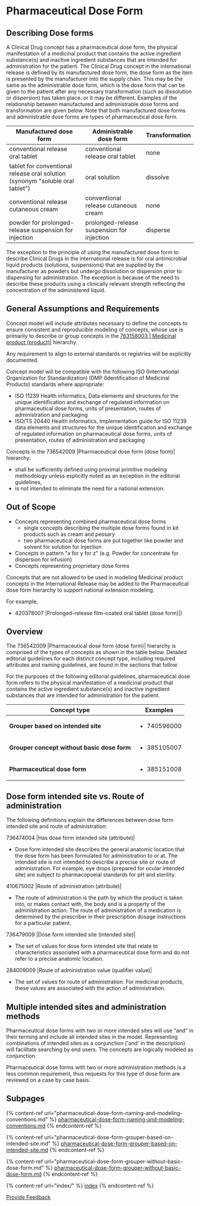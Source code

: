 # Pharmaceutical Dose Form

## Describing Dose forms

A Clinical Drug concept has a pharmaceutical dose form, the physical manifestation of a medicinal product that contains the active ingredient substance(s) and inactive ingredient substances that are intended for administration for the patient. The Clinical Drug concept in the international release is defined by its manufactured dose form, the dose form as the item is presented by the manufacturer into the supply chain. This may be the same as the administrable dose form, which is the dose form that can be given to the patient after any necessary transformation (such as dissolution or dispersion) has taken place. or it may be different. Examples of the relationship between manufactured and administrable dose forms and transformation are given below. Note that both manufactured dose forms and administrable dose forms are types of pharmaceutical dose form.

| Manufactured dose form                                                        | Administrable dose form                    | Transformation |
| ----------------------------------------------------------------------------- | ------------------------------------------ | -------------- |
| conventional release oral tablet                                              | conventional release oral tablet           | none           |
| tablet for conventional release oral solution (synonym "soluble oral tablet") | oral solution                              | dissolve       |
| conventional release cutaneous cream                                          | conventional release cutaneous cream       | none           |
| powder for prolonged-release suspension for injection                         | prolonged-release suspension for injection | disperse       |

The exception to the principle of using the manufactured dose form to describe Clinical Drugs in the international release is for oral antimicrobial liquid products (solutions, suspensions) that are supplied by the manufacturer as powders but undergo dissolution or dispersion prior to dispensing for administration. The exception is because of the need to describe these products using a clinically relevant strength reflecting the concentration of the administered liquid.

## General Assumptions and Requirements

Concept model will include attributes necessary to define the concepts to ensure consistent and reproducible modeling of concepts, whose use is primarily to describe or group concepts in the [763158003 | Medicinal product (product)|](http://snomed.info/id/763158003) hierarchy.

Any requirement to align to external standards or registries will be explicitly documented.

Concept model will be compatible with the following ISO (International Organization for Standardization) IDMP (Identification of Medicinal Products) standards where appropriate:

* ISO 11239 Health informatics, Data elements and structures for the unique identification and exchange of regulated information on pharmaceutical dose forms, units of presentation, routes of administration and packaging
* ISO/TS 20440 Health informatics, Implementation guide for ISO 11239 data elements and structures for the unique identification and exchange of regulated information on pharmaceutical dose forms, units of presentation, routes of administration and packaging

Concepts in the 736542009 |Pharmaceutical dose form (dose form)| hierarchy:

* shall be sufficiently defined using proximal primitive modeling methodology unless explicitly noted as an exception in the editorial guidelines,
* is not intended to eliminate the need for a national extension.

## Out of Scope

* Concepts representing combined pharmaceutical dose forms
  * single concepts describing the multiple dose forms found in kit products such as cream and pessary
  * two pharmaceutical dose forms are put together like powder and solvent for solution for injection
* Concepts in pattern "x for y for z" (e.g. Powder for concentrate for dispersion for infusion)
* Concepts representing proprietary dose forms

Concepts that are not allowed to be used in modeling Medicinal product concepts in the International Release may be added to the Pharmaceutical dose form hierarchy to support national extension modeling.

For example,

* 420378007 |Prolonged-release film-coated oral tablet (dose form)|)

## Overview

The 736542009 |Pharmaceutical dose form (dose form)| hierarchy is comprised of the types of concepts as shown in the table below. Detailed editorial guidelines for each distinct concept type, including required attributes and naming guidelines, are found in the sections that follow.

For the purposes of the following editorial guidelines, pharmaceutical dose form refers to the physical manifestation of a medicinal product that contains the active ingredient substance(s) and inactive ingredient substances that are intended for administration for the patient.

| Concept type                                | Examples                                                                                                                                                                                                       |
| ------------------------------------------- | -------------------------------------------------------------------------------------------------------------------------------------------------------------------------------------------------------------- |
| **Grouper based on intended site**          | <ul><li>740596000 |Cutaneous dose form (dose form)|</li><li>385268001 |Oral dose form (dose form)|</li></ul>                                                                                                   |
| **Grouper concept without basic dose form** | <ul><li>385105007 |Conventional release cutaneous spray (dose form) |</li><li>385136004 |Conventional release ear drops (dose form)|</li></ul>                                                                 |
| **Pharmaceutical dose form**                | <ul><li>385151008 |Conventional release nasal ointment (dose form) |</li><li>421026006 |Conventional release oral tablet (dose form)|</li><li>385053008 |Prolonged-release oral capsule (dose form)|</li></ul> |

## Dose form intended site vs. Route of administration

The following definitions explain the differences between dose form intended site and route of administration:

736474004 |Has dose form intended site (attribute)|

* Dose form intended site describes the general anatomic location that the dose form has been formulated for administration to or at. The intended site is not intended to describe a precise site or route of administration. For example, eye drops (prepared for ocular intended site) are subject to pharmacopoeial standards for pH and sterility.

410675002 |Route of administration (attribute)|

* The route of administration is the path by which the product is taken into, or makes contact with, the body and is a property of the administration action. The route of administration of a medication is determined by the prescriber in their prescription dosage instructions for a particular patient.

736479009 |Dose form intended site (intended site)|

* The set of values for dose form intended site that relate to characteristics associated with a pharmaceutical dose form and do not refer to a precise anatomic location.

284009009 |Route of administration value (qualifier value)|

* The set of values for route of administration. For medicinal products, these values are associated with the action of administration.

## Multiple intended sites and administration methods

Pharmaceutical dose forms with two or more intended sites will use “and” in their terming and include all intended sites in the model. Representing combinations of intended sites as a conjunction ('and' in the description) will facilitate searching by end users. The concepts are logically modeled as conjunction.

Pharmaceutical dose forms with two or more administration methods is a less common requirement, thus requests for this type of dose form are reviewed on a case by case basis.

## Subpages

{% content-ref url="pharmaceutical-dose-form-naming-and-modeling-conventions.md" %}
[pharmaceutical-dose-form-naming-and-modeling-conventions.md](pharmaceutical-dose-form-naming-and-modeling-conventions.md)
{% endcontent-ref %}

{% content-ref url="pharmaceutical-dose-form-grouper-based-on-intended-site.md" %}
[pharmaceutical-dose-form-grouper-based-on-intended-site.md](pharmaceutical-dose-form-grouper-based-on-intended-site.md)
{% endcontent-ref %}

{% content-ref url="pharmaceutical-dose-form-grouper-without-basic-dose-form.md" %}
[pharmaceutical-dose-form-grouper-without-basic-dose-form.md](pharmaceutical-dose-form-grouper-without-basic-dose-form.md)
{% endcontent-ref %}

{% content-ref url="index/" %}
[index](index/)
{% endcontent-ref %}






<a href="https://docs.google.com/forms/d/e/1FAIpQLScTmbZIf0UEQwYDkY27EEWBkaiYkHSbR0_9DmFrMLXoQLyL7Q/viewform?usp=pp_url&entry.1767247133=SCT+Editorial+Guide&entry.670899847=Pharmaceutical%20Dose%20Form" class="button primary">Provide Feedback</a>

